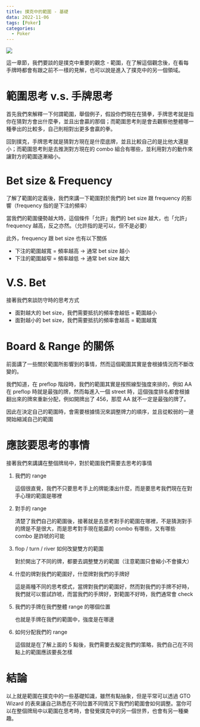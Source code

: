 ```yaml
---
title: 撲克中的範圍 - 基礎
data: 2022-11-06
tags: [Poker]
categories:
  - Poker
---
```


![](https://pokercalculatorreport.com/wp-content/uploads/2019/07/all-in-poker-chips.png)

<!-- more -->

這一章節，我們要談的是撲克中重要的觀念 - 範圍，在了解這個觀念後，在看每手牌時都會有跟之前不一樣的見解，也可以說是進入了撲克中的另一個領域。

# 範圍思考 v.s. 手牌思考

首先我們來解釋一下何謂範圍，舉個例子，假設你們現在在猜拳，手牌思考就是指你在猜對方會出什麼拳，並且出會贏的那個；而範圍思考則是會去觀察他整體哪一種拳出的比較多，自己則相對出更多會贏的拳。

回到撲克，手牌思考就是猜對方現在是什麼底牌，並且比較自己的是比他大還是小；而範圍思考則是去推測對方現在的 combo 組合有哪些，並利用對方的動作來讓對方的範圍逐漸縮小。

# Bet size & Frequency

了解了範圍的定義後，我們來講一下範圍對於我們的 bet size 跟 frequency 的影響（frequency 指的是下注的頻率）

當我們的範圍優勢越大時，這個條件「允許」我們的 bet size 越大，也「允許」frequency 越高，反之亦然。（允許指的是可以，但不是必要）

此外，frequency 跟 bet size 也有以下關係

- 下注的範圍越寬 = 頻率越高 → 通常 bet size 越小
- 下注的範圍越窄 = 頻率越低 → 通常 bet size 越大

# V.S. Bet

接著我們來談防守時的思考方式

- 面對越大的 bet size，我們需要抵抗的頻率會越低 = 範圍越小
- 面對越小的 bet size，我們需要抵抗的頻率會越高 = 範圍越寬

# Board & Range 的關係

前面講了一些關於範圍所影響到的事情，然而這個範圍其實是會根據情況而不斷改變的。

我們知道，在 preflop 階段時，我們的範圍其實是按照線型強度來排的，例如 AA 在 preflop 時就是最強的牌，然而每進入一個 street 時，這個強度排名都會根據翻出來的牌來重新分配，例如開牌出了 456，那麼 AA 就不一定是最強的牌了。

因此在決定自己的範圍時，會需要根據情況來調整牌力的順序，並且從較弱的一邊開始縮減自己的範圍

# 應該要思考的事情

接著我們來講講在整個牌局中，對於範圍我們需要去思考的事情

1. 我們的 range
    
    這個很直覺，我們不只要思考手上的牌能湊出什麼，而是要思考我們現在在對手心理的範圍是哪裡
    
2. 對手的 range
    
    清楚了我們自己的範圍後，接著就是去思考對手的範圍在哪裡，不是猜測對手的牌是不是很大，而是思考對手現在能贏的 combo 有哪些，又有哪些 combo 是詐唬的可能
    
3. flop / turn / river 如何改變雙方的範圍
    
    對於開出了不同的牌，都要去調整雙方的範圍（注意範圍只會縮小不會擴大）
    
4. 什麼的牌對我們的範圍好，什麼牌對我們的手牌好
    
    這是兩種不同的思考模式，當牌對我們的範圍好，然而對我們的手牌不好時，我們就可以嘗試詐唬，而當我們的手牌好，對範圍不好時，我們通常會 check
    
5. 我們的手牌在我們整體 range 的哪個位置
    
    也就是手牌在我們的範圍中，強度是在哪邊
    
6. 如何分配我們的 range
    
    這個就是在了解上面的 5 點後，我們需要去擬定我們的策略，我們自己在不同點上的範圍應該要長怎樣
    

# 結論

以上就是範圍在撲克中的一些基礎知識，雖然有點抽象，但是平常可以透過 GTO Wizard 的表來讓自己熟悉在不同位置不同情況下我們的範圍會如何調整。當你可以在整個牌局中以範圍在思考時，會發覺撲克中的另一個世界，也會有另一種樂趣。

